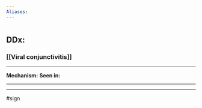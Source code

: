 ```yaml
---
Aliases:
---
```

# 
## DDx:
### [[Viral conjunctivitis]]

---
**Mechanism:**
**Seen in:** 

---


---
#sign 